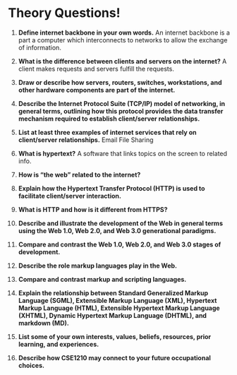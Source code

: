 # Theory Questions!

1. **Define internet backbone in your own words.**
   An internet backbone is a part a computer which interconnects to networks to allow the exchange of information.

2. **What is the difference between clients and servers on the internet?**
   A client makes requests and servers fulfill the requests.

3. **Draw or describe how servers, routers, switches, workstations, and other hardware components are part of the internet.**

4. **Describe the Internet Protocol Suite (TCP/IP) model of networking, in general terms, outlining how this protocol provides the data transfer mechanism required to establish client/server relationships.**

5. **List at least three examples of internet services that rely on client/server relationships.**
   Email
   File Sharing

7. **What is hypertext?**
   A software that links topics on the screen to related info.

9. **How is “the web” related to the internet?**

10. **Explain how the Hypertext Transfer Protocol (HTTP) is used to facilitate client/server interaction.**

11. **What is HTTP and how is it different from HTTPS?**

12. **Describe and illustrate the development of the Web in general terms using the Web 1.0, Web 2.0, and Web 3.0 generational paradigms.**

13. **Compare and contrast the Web 1.0, Web 2.0, and Web 3.0 stages of development.**

14. **Describe the role markup languages play in the Web.**

15. **Compare and contrast markup and scripting languages.**

16. **Explain the relationship between Standard Generalized Markup Language (SGML), Extensible Markup Language (XML), Hypertext Markup Language (HTML), Extensible Hypertext Markup Language (XHTML), Dynamic Hypertext Markup Language (DHTML), and markdown (MD).**

17. **List some of your own interests, values, beliefs, resources, prior learning, and experiences.**

18. **Describe how CSE1210 may connect to your future occupational choices.**
